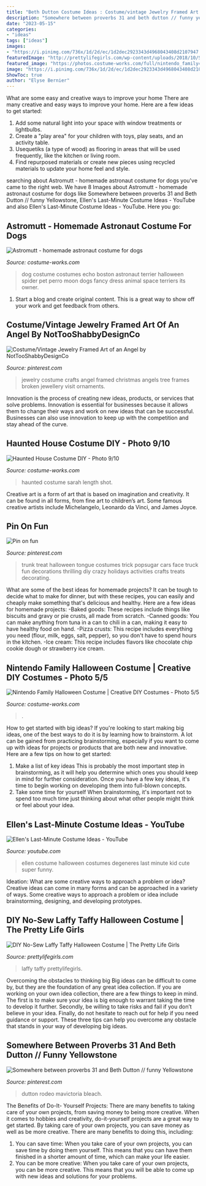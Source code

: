 ```yaml
---
title: "Beth Dutton Costume Ideas : Costume/vintage Jewelry Framed Art Of An Angel By Nottooshabbydesignco"
description: "Somewhere between proverbs 31 and beth dutton // funny yellowstone"
date: "2023-05-15"
categories:
- "ideas"
tags: ["ideas"]
images:
- "https://i.pinimg.com/736x/1d/2d/ec/1d2dec2923343d4968043408d2107947.jpg"
featuredImage: "http://prettylifegirls.com/wp-content/uploads/2018/10/Sam-Halloween-Final-9109.jpg"
featured_image: "https://photos.costume-works.com/full/nintendo_family4.jpg"
image: "https://i.pinimg.com/736x/1d/2d/ec/1d2dec2923343d4968043408d2107947.jpg"
ShowToc: true
author: "Elyse Bernier"
---
```



What are some easy and creative ways to improve your home
There are many creative and easy ways to improve your home. Here are a few ideas to get started: 
1. Add some natural light into your space with window treatments or lightbulbs. 
2. Create a "play area" for your children with toys, play seats, and an activity table. 
3. Usequetiks (a type of wood) as flooring in areas that will be used frequently, like the kitchen or living room. 
4. Find repurposed materials or create new pieces using recycled materials to update your home feel and style.

	

		
searching about Astromutt - homemade astronaut costume for dogs you've came to the right web. We have 8 Images about Astromutt - homemade astronaut costume for dogs like Somewhere between proverbs 31 and Beth Dutton // funny Yellowstone, Ellen&#039;s Last-Minute Costume Ideas - YouTube and also Ellen&#039;s Last-Minute Costume Ideas - YouTube. Here you go:
		
    
## Astromutt - Homemade Astronaut Costume For Dogs

<img loading=lazy src="https://photos.costume-works.com/full/astromuttf.jpg" onerror="this.onerror=null;this.src='https://tse2.mm.bing.net/th?id=OIP.c3937HmCVY8GRm3ZeEyO4wHaFe&amp;pid=15.1';" alt="Astromutt - homemade astronaut costume for dogs">

_Source: costume-works.com_

>dog costume costumes echo boston astronaut terrier halloween spider pet perro moon dogs fancy dress animal space terriers its owner. 

	

1. Start a blog and create original content. This is a great way to show off your work and get feedback from others.

    
## Costume/Vintage Jewelry Framed Art Of An Angel By NotTooShabbyDesignCo

<img loading=lazy src="https://i.pinimg.com/originals/84/0b/44/840b4418faf5697f13abc3866135ec0a.jpg" onerror="this.onerror=null;this.src='https://tse1.mm.bing.net/th?id=OIP.pbyYI3-yfZoi3qKx12gNwgHaJr&amp;pid=15.1';" alt="Costume/Vintage Jewelry Framed Art of an Angel by NotTooShabbyDesignCo">

_Source: pinterest.com_

>jewelry costume crafts angel framed christmas angels tree frames broken jewellery visit ornaments. 

	

Innovation is the process of creating new ideas, products, or services that solve problems. Innovation is essential for businesses because it allows them to change their ways and work on new ideas that can be successful. Businesses can also use innovation to keep up with the competition and stay ahead of the curve.

    
## Haunted House Costume DIY - Photo 9/10

<img loading=lazy src="https://photos.costume-works.com/full/haunted_house10.jpg" onerror="this.onerror=null;this.src='https://tse4.mm.bing.net/th?id=OIP.s2yrIJlafJo1gvddwwWklgHaJ4&amp;pid=15.1';" alt="Haunted House Costume DIY - Photo 9/10">

_Source: costume-works.com_

>haunted costume sarah length shot. 

	

Creative art is a form of art that is based on imagination and creativity. It can be found in all forms, from fine art to children’s art. Some famous creative artists include Michelangelo, Leonardo da Vinci, and James Joyce.

    
## Pin On Fun

<img loading=lazy src="https://i.pinimg.com/originals/c6/1a/f0/c61af0df4e274f92f442199bac820d3e.jpg" onerror="this.onerror=null;this.src='https://tse4.mm.bing.net/th?id=OIP.FwwYVk1uztgpD8FUO35v3QHaHa&amp;pid=15.1';" alt="Pin on fun">

_Source: pinterest.com_

>trunk treat halloween tongue costumes trick popsugar cars face truck fun decorations thrilling diy crazy holidays activities crafts treats decorating. 

	

What are some of the best ideas for homemade projects?
It can be tough to decide what to make for dinner, but with these recipes, you can easily and cheaply make something that's delicious and healthy. Here are a few ideas for homemade projects: 
-Baked goods: These recipes include things like biscuits and gravy or pie crusts, all made from scratch.
-Canned goods: You can make anything from tuna in a can to chili in a can, making it easy to have healthy food on hand.
-Pizza crusts: This recipe includes everything you need (flour, milk, eggs, salt, pepper), so you don't have to spend hours in the kitchen.
-Ice cream: This recipe includes flavors like chocolate chip cookie dough or strawberry ice cream.

    
## Nintendo Family Halloween Costume | Creative DIY Costumes - Photo 5/5

<img loading=lazy src="https://photos.costume-works.com/full/nintendo_family4.jpg" onerror="this.onerror=null;this.src='https://tse1.mm.bing.net/th?id=OIP.1tkldPgMtqmwbTOWxGmTQAHaIg&amp;pid=15.1';" alt="Nintendo Family Halloween Costume | Creative DIY Costumes - Photo 5/5">

_Source: costume-works.com_

>. 

	

How to get started with big ideas?
If you're looking to start making big ideas, one of the best ways to do it is by learning how to brainstorm. A lot can be gained from practicing brainstorming, especially if you want to come up with ideas for projects or products that are both new and innovative. Here are a few tips on how to get started: 
1. Make a list of key ideas 
This is probably the most important step in brainstorming, as it will help you determine which ones you should keep in mind for further consideration. Once you have a few key ideas, it's time to begin working on developing them into full-blown concepts. 
2. Take some time for yourself 
When brainstorming, it's important not to spend too much time just thinking about what other people might think or feel about your idea.

    
## Ellen&#039;s Last-Minute Costume Ideas - YouTube

<img loading=lazy src="https://i.ytimg.com/vi/BNRUf6QlHpQ/maxresdefault.jpg" onerror="this.onerror=null;this.src='https://tse3.mm.bing.net/th?id=OIP.NZMUJh8T9MiS_sIioBlYmgHaEK&amp;pid=15.1';" alt="Ellen&#039;s Last-Minute Costume Ideas - YouTube">

_Source: youtube.com_

>ellen costume halloween costumes degeneres last minute kid cute super funny. 

	

Ideation: What are some creative ways to approach a problem or idea?
Creative ideas can come in many forms and can be approached in a variety of ways. Some creative ways to approach a problem or idea include brainstorming, designing, and developing prototypes.

    
## DIY No-Sew Laffy Taffy Halloween Costume | The Pretty Life Girls

<img loading=lazy src="http://prettylifegirls.com/wp-content/uploads/2018/10/Sam-Halloween-Final-9109.jpg" onerror="this.onerror=null;this.src='https://tse1.mm.bing.net/th?id=OIP.e1vefSlKvI8k5HpQUhiFlgHaLH&amp;pid=15.1';" alt="DIY No-Sew Laffy Taffy Halloween Costume | The Pretty Life Girls">

_Source: prettylifegirls.com_

>laffy taffy prettylifegirls. 

	

Overcoming the obstacles to thinking big
Big ideas can be difficult to come by, but they are the foundation of any great idea collection. If you are working on your own idea collection, there are a few things to keep in mind. The first is to make sure your idea is big enough to warrant taking the time to develop it further. Secondly, be willing to take risks and fail if you don’t believe in your idea. Finally, do not hesitate to reach out for help if you need guidance or support. These three tips can help you overcome any obstacle that stands in your way of developing big ideas.

    
## Somewhere Between Proverbs 31 And Beth Dutton // Funny Yellowstone

<img loading=lazy src="https://i.pinimg.com/736x/1d/2d/ec/1d2dec2923343d4968043408d2107947.jpg" onerror="this.onerror=null;this.src='https://tse2.mm.bing.net/th?id=OIP.OZbMdldEHbt1_ODGZQ63jwHaHa&amp;pid=15.1';" alt="Somewhere between proverbs 31 and Beth Dutton // funny Yellowstone">

_Source: pinterest.com_

>dutton rodeo mavictoria bleach. 

	

The Benefits of Do-It- Yourself Projects: There are many benefits to taking care of your own projects, from saving money to being more creative.
When it comes to hobbies and creativity, do-it-yourself projects are a great way to get started. By taking care of your own projects, you can save money as well as be more creative. There are many benefits to doing this, including: 
1. You can save time: When you take care of your own projects, you can save time by doing them yourself. This means that you can have them finished in a shorter amount of time, which can make your life easier. 
2. You can be more creative: When you take care of your own projects, you can be more creative. This means that you will be able to come up with new ideas and solutions for your problems. 


